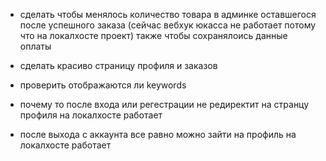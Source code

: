 - сделать чтобы менялось количество товара в админке оставшегося после успешного заказа (сейчас вебхук юкасса не работает потому что на локалхосте проект) также чтобы сохранялоись данные оплаты

- сделать красиво страницу профиля и заказов

- проверить отображаются ли keywords

- почему то после входа или регестрации не редиректит на странцу профиля на локалхосте работает

- после выхода с аккаунта все равно можно зайти на профиль на локалхосте работает